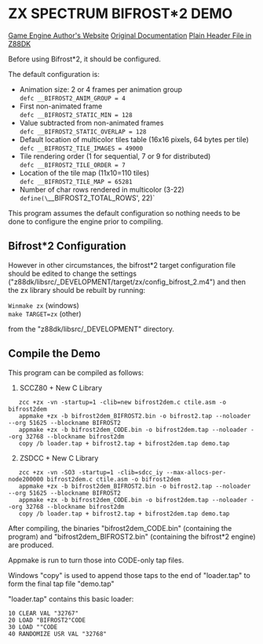 # ZX SPECTRUM BIFROST*2 DEMO
[Game Engine Author's Website](https://www.ime.usp.br/~einar/bifrost/)
[Original Documentation](https://github.com/z88dk/z88dk/tree/master/libsrc/_DEVELOPMENT/arch/zx/bifrost2)
[Plain Header File in Z88DK](https://github.com/z88dk/z88dk/blob/master/include/_DEVELOPMENT/clang/arch/zx/bifrost2.h)

Before using Bifrost*2, it should be configured.

The default configuration is:

* Animation size: 2 or 4 frames per animation group  
  `defc __BIFROST2_ANIM_GROUP = 4`
* First non-animated frame  
  `defc __BIFROST2_STATIC_MIN = 128`
* Value subtracted from non-animated frames  
  `defc __BIFROST2_STATIC_OVERLAP = 128`
* Default location of multicolor tiles table (16x16 pixels, 64 bytes per tile)  
  `defc __BIFROST2_TILE_IMAGES = 49000`
* Tile rendering order (1 for sequential, 7 or 9 for distributed)  
  `defc __BIFROST2_TILE_ORDER = 7`
* Location of the tile map (11x10=110 tiles)  
  `defc __BIFROST2_TILE_MAP = 65281`
* Number of char rows rendered in multicolor (3-22)  
  `define(\`__BIFROST2_TOTAL_ROWS', 22)`

This program assumes the default configuration so nothing needs to be done to configure the engine prior to compiling.

## Bifrost*2 Configuration

However in other circumstances, the bifrost*2 target configuration file should be edited to change the settings
("z88dk/libsrc/_DEVELOPMENT/target/zx/config_bifrost_2.m4") and then the zx library should be rebuilt by running:

`Winmake zx` (windows)  
`make TARGET=zx` (other)

from the "z88dk/libsrc/_DEVELOPMENT" directory.

## Compile the Demo

This program can be compiled as follows:

1. SCCZ80 + New C Library
```
   zcc +zx -vn -startup=1 -clib=new bifrost2dem.c ctile.asm -o bifrost2dem
   appmake +zx -b bifrost2dem_BIFROST2.bin -o bifrost2.tap --noloader --org 51625 --blockname BIFROST2
   appmake +zx -b bifrost2dem_CODE.bin -o bifrost2dem.tap --noloader --org 32768 --blockname bifrost2dm
   copy /b loader.tap + bifrost2.tap + bifrost2dem.tap demo.tap
```
2. ZSDCC + New C Library
```
   zcc +zx -vn -SO3 -startup=1 -clib=sdcc_iy --max-allocs-per-node200000 bifrost2dem.c ctile.asm -o bifrost2dem
   appmake +zx -b bifrost2dem_BIFROST2.bin -o bifrost2.tap --noloader --org 51625 --blockname BIFROST2
   appmake +zx -b bifrost2dem_CODE.bin -o bifrost2dem.tap --noloader --org 32768 --blockname bifrost2dm
   copy /b loader.tap + bifrost2.tap + bifrost2dem.tap demo.tap
```
After compiling, the binaries "bifrost2dem_CODE.bin" (containing the program) and "bifrost2dem_BIFROST2.bin" (containing the bifrost*2 engine) are produced.

Appmake is run to turn those into CODE-only tap files.

Windows "copy" is used to append those taps to the end of "loader.tap" to form the final tap file "demo.tap"

"loader.tap" contains this basic loader:

```
10 CLEAR VAL "32767"
20 LOAD "BIFROST2"CODE
30 LOAD ""CODE
40 RANDOMIZE USR VAL "32768"
```
